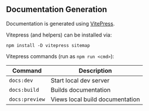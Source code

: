 Documentation Generation
------------------------

Documentation is generated using [VitePress](https://vitepress.dev/).

Vitepress (and helpers) can be installed via:

```
npm install -D vitepress sitemap
```

Vitepress commands (run as `npm run <cmd>`):

| Command        | Description                     |
| -------------- | ------------------------------- |
| `docs:dev`     | Start local dev server          |
| `docs:build`   | Builds documentation            |
| `docs:preview` | Views local build documentation |
